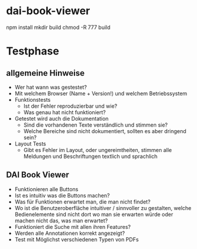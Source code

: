 # dai-book-viewer



npm install
mkdir build
chmod -R 777 build

# Testphase

## allgemeine Hinweise
-	Wer hat wann was gestestet?
-	Mit welchem Browser (Name  + Version!) und welchem Betriebssystem
- Funktionstests
    *  Ist der Fehler reproduzierbar und wie?
    *	Was genau hat nicht funktioniert?
-	Getestet wird auch die Dokumentation
    *	Sind die vorhandenen Texte verständlich und stimmen sie?
    *	Welche Bereiche sind nicht dokumentiert, sollten es aber dringend sein?
-	Layout Tests
    *	Gibt es Fehler im Layout, oder ungereimtheiten, stimmen alle Meldungen und Beschriftungen textlich und sprachlich
    
## DAI Book Viewer
-	Funktionieren alle Buttons
-	Ist es intuitiv was die Buttons machen?
-	Was für Funktionen erwartet man, die man nicht findet? 
-	Wo ist die Benutzeroberfläche intuitiver / sinnvoller zu gestalten, welche Bedienelemente sind nicht dort wo man sie erwarten würde oder machen nicht das, was man erwartet?
-	Funktioniert die Suche mit allen ihren Features?
-	Werden alle Annotationen korrekt angezeigt?
-	Test mit Möglichst verschiedenen Typen von PDFs

